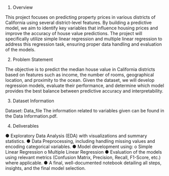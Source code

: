 1. Overview
   
This project focuses on predicting property prices in various districts of California using
several district-level features. By building a predictive model, we aim to identify key variables
that influence housing prices and improve the accuracy of house value predictions. The
project will specifically utilize simple linear regression and multiple linear regression to
address this regression task, ensuring proper data handling and evaluation of the models.

2. Problem Statement
   
The objective is to predict the median house value in California districts based on features
such as income, the number of rooms, geographical location, and proximity to the ocean.
Given the dataset, we will develop regression models, evaluate their performance, and
determine which model provides the best balance between predictive accuracy and
interpretability.

3. Dataset Information
   
Dataset: Data_file
The information related to variables given can be found in the Data Information.pdf.

4. Deliverables
   
● Exploratory Data Analysis (EDA) with visualizations and summary statistics.
● Data Preprocessing, including handling missing values and encoding categorical
variables.
● Model development using:
o Simple Linear Regression
o Multiple Linear Regression
● Evaluation of the models using relevant metrics (Confusion Matrix, Precision, Recall,
F1-Score, etc.) where applicable.
● A final, well-documented notebook detailing all steps, insights, and the final model
selection.
